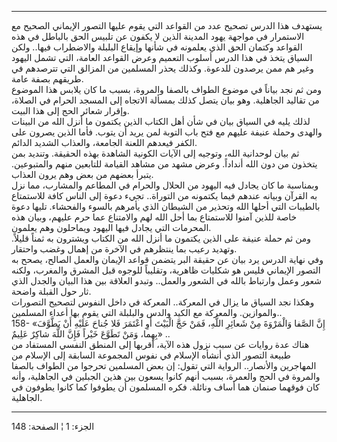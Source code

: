 ------------------------------------------------------------------------

يستهدف هذا الدرس تصحيح عدد من القواعد التي يقوم عليها التصور الإيماني
الصحيح مع الاستمرار في مواجهة يهود المدينة الذين لا يكفون عن تلبيس الحق
بالباطل في هذه القواعد وكتمان الحق الذي يعلمونه في شأنها وإيقاع البلبلة
والاضطراب فيها.. ولكن السياق يتخذ في هذا الدرس أسلوب التعميم وعرض
القواعد العامة، التي تشمل اليهود وغير هم ممن يرصدون للدعوة. وكذلك يحذر
المسلمين من المزالق التي تترصدهم في طريقهم بصفة عامة.  
ومن ثم نجد بياناً في موضوع الطواف بالصفا والمروة، بسبب ما كان يلابس هذا
الموضوع من تقاليد الجاهلية. وهو بيان يتصل كذلك بمسألة الاتجاه إلى المسجد
الحرام في الصلاة، وإقرار شعائر الحج إلى هذا البيت.  
لذلك يليه في السياق بيان في شأن أهل الكتاب الذين يكتمون ما أنزل الله من
البينات والهدى وحملة عنيفة عليهم مع فتح باب التوبة لمن يريد أن يتوب.
فأما الذين يصرون على الكفر فيعدهم اللعنة الجامعة، والعذاب الشديد
الدائم.  
ثم بيان لوحدانية الله، وتوجيه إلى الآيات الكونية الشاهدة بهذه الحقيقة.
وتنديد بمن يتخذون من دون الله أنداداً. وعرض مشهد من مشاهد القيامة
للتابعين منهم والمتبوعين. يتبرأ بعضهم من بعض وهم يرون العذاب.  
وبمناسبة ما كان يجادل فيه اليهود من الحلال والحرام في المطاعم والمشارب،
مما نزل به القرآن وبيانه عندهم فيما يكتمونه من التوراة.. تجيء دعوة إلى
الناس كافة للاستمتاع بالطيبات التي أحلها الله وتحذير من الشيطان الذي
يأمرهم بالسوء والفحشاء. تليها دعوة خاصة للذين آمنوا للاستمتاع بما أحل
الله لهم والامتناع عما حرم عليهم، وبيان هذه المحرمات التي يجادل فيها
اليهود ويماحلون وهم يعلمون.  
ومن ثم حملة عنيفة على الذين يكتمون ما أنزل الله من الكتاب ويشترون به
ثمناً قليلاً. وتهديد رعيب بما ينتظرهم في الآخرة من إهمال وغضب واحتقار.  
وفي نهاية الدرس يرد بيان عن حقيقة البر يتضمن قواعد الإيمان والعمل
الصالح، يصحح به التصور الإيماني فليس هو شكليات ظاهرية، وتقليباً للوجوه
قبل المشرق والمغرب، ولكنه شعور وعمل وارتباط بالله في الشعور والعمل..
وتبدو العلاقة بين هذا البيان والجدل الذي ثار حول القبلة واضحة.  
وهكذا نجد السياق ما يزال في المعركة.. المعركة في داخل النفوس لتصحيح
التصورات والموازين. والمعركة مع الكيد والدس والبلبلة التي يقوم بها أعداء
المسلمين..  
158- «إِنَّ الصَّفا وَالْمَرْوَةَ مِنْ شَعائِرِ اللَّهِ، فَمَنْ حَجَّ الْبَيْتَ أَوِ اعْتَمَرَ فَلا جُناحَ
عَلَيْهِ أَنْ يَطَّوَّفَ بِهِما، وَمَنْ تَطَوَّعَ خَيْراً فَإِنَّ اللَّهَ شاكِرٌ عَلِيمٌ» ..  
هناك عدة روايات عن سبب نزول هذه الآية، أقربها إلى المنطق النفسي المستفاد
من طبيعة التصور الذي أنشأه الإسلام في نفوس المجموعة السابقة إلى الإسلام
من المهاجرين والأنصار.. الرواية التي تقول: إن بعض المسلمين تحرجوا من
الطواف بالصفا والمروة في الحج والعمرة، بسبب أنهم كانوا يسعون بين هذين
الجبلين في الجاهلية، وأنه كان فوقهما صنمان هما أساف ونائلة. فكره
المسلمون أن يطوفوا كما كانوا يطوفون في الجاهلية.

------------------------------------------------------------------------

الجزء: 1 ¦ الصفحة: 148
